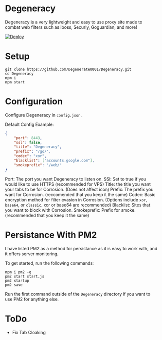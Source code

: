 # Degeneracy
Degeneracy is a very lightweight and easy to use proxy site made to combat web filters such as iboss, Securly, Goguardian, and more!

[![Deploy](https://www.herokucdn.com/deploy/button.svg)](https://heroku.com/deploy?template=https://github.com/Degenerate0001/Degeneracy)
&nbsp;

# Setup

```
git clone https://github.com/Degenerate0001/Degeneracy.git
cd Degeneracy
npm i
npm start
```

# Configuration

Configure Degeneracy in `config.json`.

Default Config Example:

```json
{
    "port": 8443,
    "ssl": false,
    "title": "Degeneracy",
    "prefix": "/go/",
    "codec": "xor",
    "blacklist": ["accounts.google.com"],
    "smokeprefix": "/web/"
} 
```
Port: The port you want Degeneracy to listen on.
SSl: Set to true if you would like to use HTTPS (recommended for VPS)
Title: the title you want your tabs to be for Corrosion. (Does not affect icon)
Prefix: The prefix you want for Corrosion. (reccomended that you keep it the same)
Codec: Basic encryption method for filter evasion in Corrosion. (Options include `xor`, `base64`, or `classic`. xor or base64 are recommended)
Blacklist: Sites that you want to block with Corrosion.
Smokeprefix: Prefix for smoke. (recommended that you keep it the same)

# Persistance With PM2

I have listed PM2 as a method for persistance as it is easy to work with, and it offers server monitoring.

To get started, run the following commands:

```
npm i pm2 -g
pm2 start start.js
pm2 startup
pm2 save
```
Run the first command outside of the `Degeneracy` directory if you want to use PM2 for anything else.

# ToDo

* Fix Tab Cloaking
